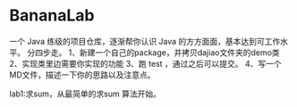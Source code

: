 # BananaLab

一个 Java 练级的项目仓库，逐渐帮你认识 Java 的方方面面，基本达到可工作水平。
分四步走。
1、新建一个自己的package，并拷贝dajiao文件夹的demo类
2、实现类里边需要你实现的功能
3、跑 test ，通过之后可以提交。
4、写一个 MD文件，描述一下你的思路以及注意点。


lab1:求sum，从最简单的求sum 算法开始。

